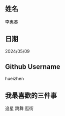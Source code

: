 姓名
----
李惠蓁

日期
----
2024/05/09

Github Username
---------------
hueizhen

我最喜歡的三件事
---------------
追星  跳舞 逛街